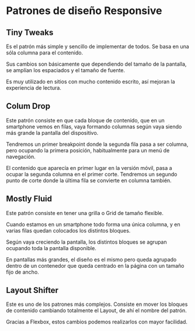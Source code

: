# Patrones de diseño Responsive

## Tiny Tweaks

Es el patrón más simple y sencillo de implementar de todos. Se basa en una sóla columna para el contenido.

Sus cambios son básicamente que dependiendo del tamaño de la pantalla, se amplían los espaciados y el tamaño de fuente.

Es muy utilizado en sitios con mucho contenido escrito, así mejoran la experiencia de lectura.

## Colum Drop

Este patrón consiste en que cada bloque de contenido, que en un smartphone vemos en filas, vaya formando columnas según vaya siendo más grande la pantalla del dispositivo.

Tendremos un primer breakpoint donde la segunda fila pasa a ser columna, pero ocupando la primera posición, habitualmente para un menú de navegación.

El contenido que aparecía en primer lugar en la versión móvil, pasa a ocupar la segunda columna en el primer corte.
Tendremos un segundo punto de corte donde la última fila se convierte en columna también.

## Mostly Fluid

Este patrón consiste en tener una grilla o Grid de tamaño flexible.

Cuando estamos en un smartphone todo forma una única columna, y en varias filas quedan colocados los distintos bloques.

Según vaya creciendo la pantalla, los distintos bloques se agrupan ocupando toda la pantalla disponible.

En pantallas más grandes, el diseño es el mismo pero queda agrupado dentro de un contenedor que queda centrado en la página con un tamaño fijo de ancho.

## Layout Shifter

Este es uno de los patrones más complejos. Consiste en mover los bloques de contenido cambiando totalmente el Layout, de ahí el nombre del patrón.

Gracias a Flexbox, estos cambios podemos realizarlos con mayor facilidad.